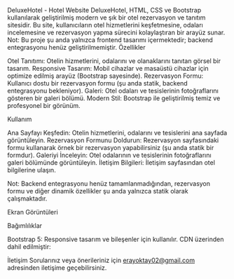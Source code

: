 DeluxeHotel - Hotel Website
DeluxeHotel, HTML, CSS ve Bootstrap kullanılarak geliştirilmiş modern ve şık bir otel rezervasyon ve tanıtım sitesidir. Bu site, kullanıcıların otel hizmetlerini keşfetmesine, odaları incelemesine ve rezervasyon yapma sürecini kolaylaştıran bir arayüz sunar. Not: Bu proje şu anda yalnızca frontend tasarımı içermektedir; backend entegrasyonu henüz geliştirilmemiştir.
Özellikler

Otel Tanıtımı: Otelin hizmetlerini, odalarını ve olanaklarını tanıtan görsel bir tasarım.
Responsive Tasarım: Mobil cihazlar ve masaüstü cihazlar için optimize edilmiş arayüz (Bootstrap sayesinde).
Rezervasyon Formu: Kullanıcı dostu bir rezervasyon formu (şu anda statik, backend entegrasyonu bekleniyor).
Galeri: Otel odaları ve tesislerinin fotoğraflarını gösteren bir galeri bölümü.
Modern Stil: Bootstrap ile geliştirilmiş temiz ve profesyonel bir görünüm.


Kullanım

Ana Sayfayı Keşfedin: Otelin hizmetlerini, odalarını ve tesislerini ana sayfada görüntüleyin.
Rezervasyon Formunu Doldurun: Rezervasyon sayfasındaki formu kullanarak örnek bir rezervasyon yapabilirsiniz (şu anda statik bir formdur).
Galeriyi İnceleyin: Otel odalarının ve tesislerinin fotoğraflarını galeri bölümünde görüntüleyin.
İletişim Bilgileri: İletişim sayfasından otel bilgilerine ulaşın.

Not: Backend entegrasyonu henüz tamamlanmadığından, rezervasyon formu ve diğer dinamik özellikler şu anda yalnızca statik olarak çalışmaktadır.

Ekran Görüntüleri

Bağımlılıklar

Bootstrap 5: Responsive tasarım ve bileşenler için kullanılır. CDN üzerinden dahil edilmiştir:<link href="https://cdn.jsdelivr.net/npm/bootstrap@5.3.0/dist/css/bootstrap.min.css" rel="stylesheet">
<script src="https://cdn.jsdelivr.net/npm/bootstrap@5.3.0/dist/js/bootstrap.bundle.min.js"></script>


İletişim
Sorularınız veya önerileriniz için erayoktay02@gmail.com adresinden iletişime geçebilirsiniz.
